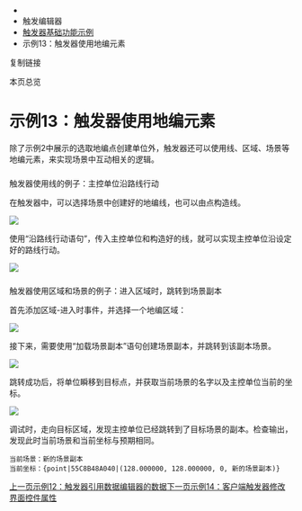   * [](/)
  * 触发编辑器
  * [触发器基础功能示例](/Manual/TriggerEditor/Example/Intro)
  * 示例13：触发器使用地编元素

复制链接

本页总览

# 示例13：触发器使用地编元素

除了示例2中展示的选取地编点创建单位外，触发器还可以使用线、区域、场景等地编元素，来实现场景中互动相关的逻辑。

###
触发器使用线的例子：主控单位沿路线行动[​](/Manual/TriggerEditor/Example/UseMapElements#触发器使用线的例子主控单位沿路线行动
"触发器使用线的例子：主控单位沿路线行动的直接链接")

在触发器中，可以选择场景中创建好的地编线，也可以由点构造线。

![](/assets/images/CreateLine-c298b9ec9fd4a66c42d0935d75f05df1.png)

使用“沿路线行动语句”，传入主控单位和构造好的线，就可以实现主控单位沿设定好的路线行动。

![](/assets/images/LineExample-169f1f524913b642150027cd5e852290.png)

###
触发器使用区域和场景的例子：进入区域时，跳转到场景副本[​](/Manual/TriggerEditor/Example/UseMapElements#触发器使用区域和场景的例子进入区域时跳转到场景副本
"触发器使用区域和场景的例子：进入区域时，跳转到场景副本的直接链接")

首先添加区域-进入时事件，并选择一个地编区域：

![](/assets/images/SceneExample_1-eb9dbc378f1f698e931cded224749d6c.png)

接下来，需要使用“加载场景副本”语句创建场景副本，并跳转到该副本场景。

![](/assets/images/SceneExample_2-9d0e79911bb49c3547b66bce64aa6505.png)

跳转成功后，将单位瞬移到目标点，并获取当前场景的名字以及主控单位当前的坐标。

![](/assets/images/SceneExample_3-438cfb63f61eb72d42e1efa376342dbe.png)

调试时，走向目标区域，发现主控单位已经跳转到了目标场景的副本。检查输出，发现此时当前场景和当前坐标与预期相同。

    
    
    当前场景：新的场景副本  
    当前坐标：{point|55C8B48A040|(128.000000, 128.000000, 0, 新的场景副本)}	  
    

[上一页示例12：触发器引用数据编辑器的数据](/Manual/TriggerEditor/Example/ProcessData)[下一页示例14：客户端触发器修改界面控件属性](/Manual/TriggerEditor/Example/ChangeUIProperty)


